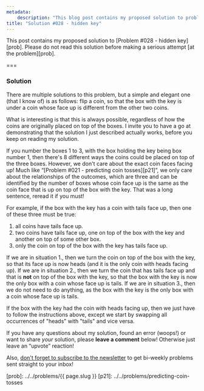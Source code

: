 ```yaml
---
metadata:
    description: "This blog post contains my proposed solution to problem #028 of this blog."
title: "Solution #028 - hidden key"
---
```


This post contains my proposed solution to [Problem #028 - hidden key][prob]. Please do not read this solution before making a serious attempt [at the problem][prob].

===

### Solution

There are multiple solutions to this problem, but a simple and elegant one (that I know of) is as follows:
flip a coin, so that the box with the key is under a coin whose face
up is different from the other two coins.

What is interesting is that this is always possible,
regardless of how the coins are originally placed on top of the boxes.
I invite you to have a go at demonstrating that the solution
I just described actually works, before you keep on reading
my solution.

If you number the boxes $1$ to $3$, with the box holding the key being
box number $1$, then there's $8$ different ways the coins could be
placed on top of the three boxes.
However, we don't care about the exact coin faces facing up!
Much like “[Problem #021 - predicting coin tosses][p21]”, we only
care about the relationships of the outcomes, which are three
and can be identified by the number of boxes whose coin face up is the same
as the coin face that is up on top of the box with the key.
That was a long sentence, reread it if you must!

For example, if the box with the key has a coin with tails face up, then one
of these three must be true:

 1. all coins have tails face up.
 2. two coins have tails face up, one on top of the box with the key and another
on top of some other box.
 3. only the coin on top of the box with the key has tails face up.

If we are in situation 1., then we turn the coin on top of the box with the key,
so that its face up is now heads (and it is the only coin with heads facing up).
If we are in situation 2., then we turn the coin that has tails face up and that
is **not** on top of the box with the key, so that the box with the key is now
the only box with a coin whose face up is tails.
If we are in situation 3., then we do not need to do anything, as the box with
the key is the only box with a coin whose face up is tails.

If the box with the key had the coin with heads facing up, then we just have to
follow the instructions above, except we start by swapping all occurrences of
"heads" with "tails" and vice versa.

If you have any questions about my solution, found an error (woops!) or want to share
*your* solution, please **leave a comment** below!
Otherwise just leave an “upvote” reaction!

Also, [don't forget to subscribe to the newsletter][subscribe] to get bi-weekly
problems sent straight to your inbox!

[subscribe]: https://mathspp.com/subscribe
[prob]: ../../problems/{{ page.slug }}
[p21]: ../../problems/predicting-coin-tosses
